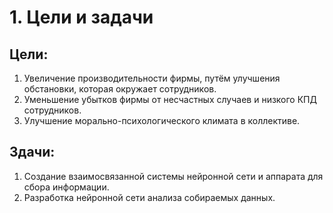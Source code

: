 # 1. Цели и задачи
## Цели:
  1) Увеличение производительности фирмы, путём улучшения обстановки, которая окружает сотрудников.
  2) Уменьшение убытков фирмы от несчастных случаев и низкого КПД сотрудников.
  3) Улучшение морально-психологического климата в коллективе.

## Здачи:
  1) Создание взаимосвязанной системы нейронной сети и аппарата для сбора информации.
  2) Разработка нейронной сети анализа собираемых данных.

